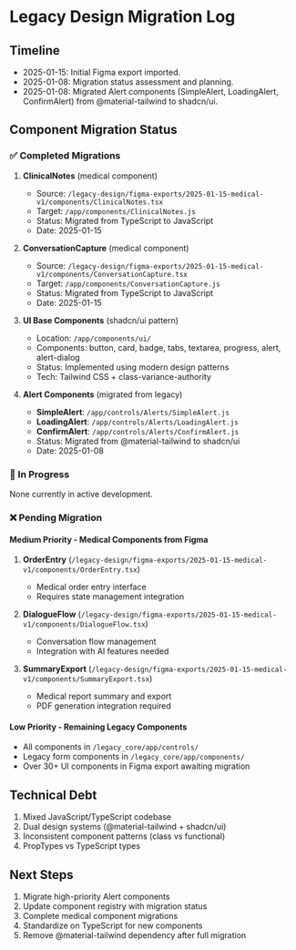 # Legacy Design Migration Log

## Timeline
- 2025-01-15: Initial Figma export imported.
- 2025-01-08: Migration status assessment and planning.
- 2025-01-08: Migrated Alert components (SimpleAlert, LoadingAlert, ConfirmAlert) from @material-tailwind to shadcn/ui.

## Component Migration Status

### ✅ Completed Migrations
1. **ClinicalNotes** (medical component)
   - Source: `/legacy-design/figma-exports/2025-01-15-medical-v1/components/ClinicalNotes.tsx`
   - Target: `/app/components/ClinicalNotes.js`
   - Status: Migrated from TypeScript to JavaScript
   - Date: 2025-01-15

2. **ConversationCapture** (medical component)
   - Source: `/legacy-design/figma-exports/2025-01-15-medical-v1/components/ConversationCapture.tsx`
   - Target: `/app/components/ConversationCapture.js`
   - Status: Migrated from TypeScript to JavaScript
   - Date: 2025-01-15

3. **UI Base Components** (shadcn/ui pattern)
   - Location: `/app/components/ui/`
   - Components: button, card, badge, tabs, textarea, progress, alert, alert-dialog
   - Status: Implemented using modern design patterns
   - Tech: Tailwind CSS + class-variance-authority

4. **Alert Components** (migrated from legacy)
   - **SimpleAlert**: `/app/controls/Alerts/SimpleAlert.js`
   - **LoadingAlert**: `/app/controls/Alerts/LoadingAlert.js`
   - **ConfirmAlert**: `/app/controls/Alerts/ConfirmAlert.js`
   - Status: Migrated from @material-tailwind to shadcn/ui
   - Date: 2025-01-08

### 🚧 In Progress
None currently in active development.

### ❌ Pending Migration


#### Medium Priority - Medical Components from Figma
1. **OrderEntry** (`/legacy-design/figma-exports/2025-01-15-medical-v1/components/OrderEntry.tsx`)
   - Medical order entry interface
   - Requires state management integration

2. **DialogueFlow** (`/legacy-design/figma-exports/2025-01-15-medical-v1/components/DialogueFlow.tsx`)
   - Conversation flow management
   - Integration with AI features needed

3. **SummaryExport** (`/legacy-design/figma-exports/2025-01-15-medical-v1/components/SummaryExport.tsx`)
   - Medical report summary and export
   - PDF generation integration required

#### Low Priority - Remaining Legacy Components
- All components in `/legacy_core/app/controls/`
- Legacy form components in `/legacy_core/app/components/`
- Over 30+ UI components in Figma export awaiting migration

## Technical Debt
1. Mixed JavaScript/TypeScript codebase
2. Dual design systems (@material-tailwind + shadcn/ui)
3. Inconsistent component patterns (class vs functional)
4. PropTypes vs TypeScript types

## Next Steps
1. Migrate high-priority Alert components
2. Update component registry with migration status
3. Complete medical component migrations
4. Standardize on TypeScript for new components
5. Remove @material-tailwind dependency after full migration

